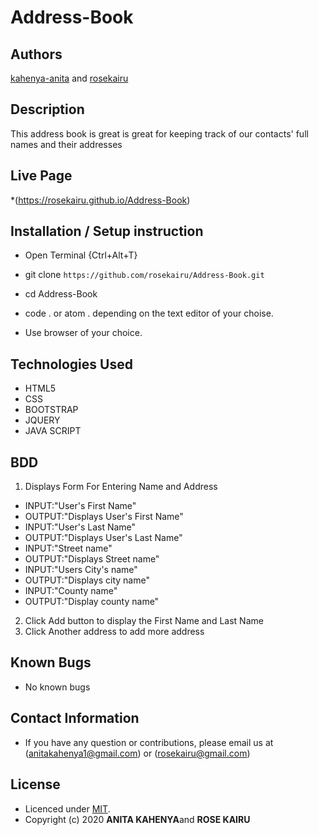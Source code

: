 # Address-Book

## Authors

[kahenya-anita](https://github.com/kahenya-anita) and 
[rosekairu](https://github.com/rosekairu)

## Description

This address book is great is great for keeping track of our contacts' full names and their addresses

## Live Page 
*(https://rosekairu.github.io/Address-Book)


## Installation / Setup instruction
* Open Terminal {Ctrl+Alt+T}

* git clone ```https://github.com/rosekairu/Address-Book.git```

* cd Address-Book

* code . or atom . depending on the text editor of your choise.

* Use browser of your choice.

## Technologies Used

* HTML5
* CSS
* BOOTSTRAP
* JQUERY
* JAVA SCRIPT


## BDD
1. Displays Form For Entering Name and Address
 * INPUT:"User's First Name"
 * OUTPUT:"Displays User's First Name"
 * INPUT:"User's Last Name"
 * OUTPUT:"Displays User's Last Name"
 * INPUT:"Street name"
 * OUTPUT:"Displays Street name"
 * INPUT:"Users City's name"
 * OUTPUT:"Displays city name"
 * INPUT:"County name"
 * OUTPUT:"Display county name"
2. Click Add button to display the First Name and Last Name
3. Click Another address to add more address 
## Known Bugs
* No known bugs

## Contact Information 

* If you have any question or contributions, please email us at (anitakahenya1@gmail.com) or (rosekairu@gmail.com)

## License

* Licenced under [MIT](LICENSE).
* Copyright (c) 2020 
  **ANITA KAHENYA**and 
  **ROSE KAIRU**
